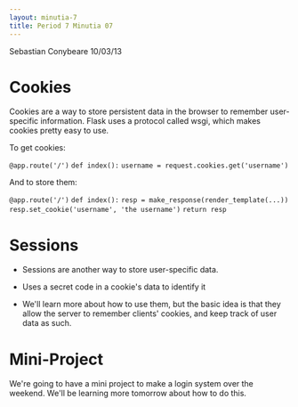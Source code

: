 ```yaml
---
layout: minutia-7
title: Period 7 Minutia 07
---
```


Sebastian Conybeare
10/03/13

Cookies
=======

Cookies are a way to store persistent data in the browser to remember user-specific information. Flask uses a protocol called wsgi, which makes cookies pretty easy to use.

To get cookies:

`@app.route('/')`
`def index():`
     `username = request.cookies.get('username')`

And to store them:

`@app.route('/')`
`def index():`
    `resp = make_response(render_template(...))`
    `resp.set_cookie('username', 'the username')`
    `return resp`

Sessions
========
 - Sessions are another way to store user-specific data.

 - Uses a secret code in a cookie's data to identify it

 - We'll learn more about how to use them, but the basic idea is that they allow the server to remember clients' cookies, and keep track of user data as such.

Mini-Project
============
We're going to have a mini project to make a login system over the weekend. We'll be learning more tomorrow about how to do this.